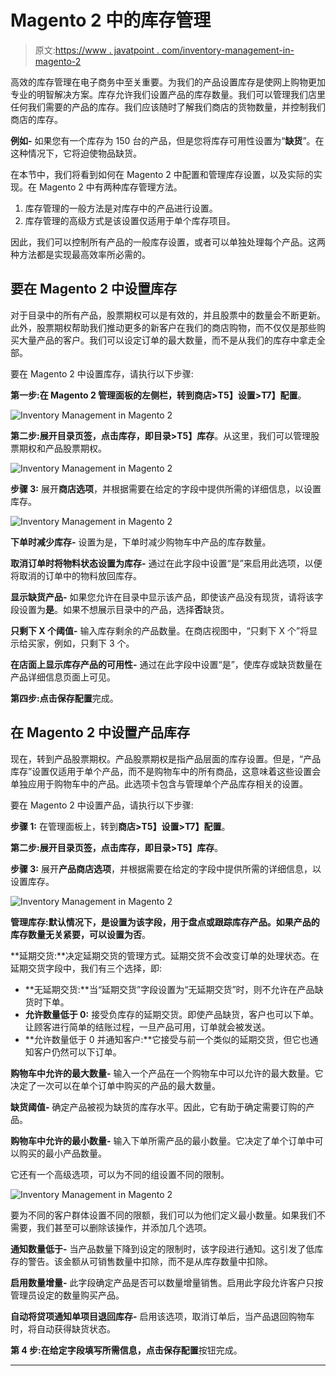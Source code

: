 # Magento 2 中的库存管理

> 原文:[https://www . javatpoint . com/inventory-management-in-magento-2](https://www.javatpoint.com/inventory-management-in-magento-2)

高效的库存管理在电子商务中至关重要。为我们的产品设置库存是使网上购物更加专业的明智解决方案。库存允许我们设置产品的库存数量。我们可以管理我们店里任何我们需要的产品的库存。我们应该随时了解我们商店的货物数量，并控制我们商店的库存。

**例如-** 如果您有一个库存为 150 台的产品，但是您将库存可用性设置为“**缺货**”。在这种情况下，它将迫使物品缺货。

在本节中，我们将看到如何在 Magento 2 中配置和管理库存设置，以及实际的实现。在 Magento 2 中有两种库存管理方法。

1.  库存管理的一般方法是对库存中的产品进行设置。
2.  库存管理的高级方式是该设置仅适用于单个库存项目。

因此，我们可以控制所有产品的一般库存设置，或者可以单独处理每个产品。这两种方法都是实现最高效率所必需的。

## 要在 Magento 2 中设置库存

对于目录中的所有产品，股票期权可以是有效的，并且股票中的数量会不断更新。此外，股票期权帮助我们推动更多的新客户在我们的商店购物，而不仅仅是那些购买大量产品的客户。我们可以设定订单的最大数量，而不是从我们的库存中拿走全部。

要在 Magento 2 中设置库存，请执行以下步骤:

**第一步:**在 Magento 2 管理面板的左侧栏，转到**商店>T5】设置>T7】配置**。

![Inventory Management in Magento 2](img/28eff8f96b7c753ed66c53da0dd87ef1.png)

**第二步:**展开目录页签，点击库存，即**目录>T5】库存**。从这里，我们可以管理股票期权和产品股票期权。

![Inventory Management in Magento 2](img/38b3c914938d53b198309ac9aad08add.png)

**步骤 3:** 展开**商店选项**，并根据需要在给定的字段中提供所需的详细信息，以设置库存。

![Inventory Management in Magento 2](img/ef66f3b98426a03498240aa6c6537e6d.png)

**下单时减少库存-** 设置为是，下单时减少购物车中产品的库存数量。

**取消订单时将物料状态设置为库存-** 通过在此字段中设置“是”来启用此选项，以便将取消的订单中的物料放回库存。

**显示缺货产品-** 如果您允许在目录中显示该产品，即使该产品没有现货，请将该字段设置为**是**。如果不想展示目录中的产品，选择**否**缺货。

**只剩下 X 个阈值-** 输入库存剩余的产品数量。在商店视图中，“只剩下 X 个”将显示给买家，例如，只剩下 3 个。

**在店面上显示库存产品的可用性-** 通过在此字段中设置“是”，使库存或缺货数量在产品详细信息页面上可见。

**第四步:**点击**保存配置**完成。

## 在 Magento 2 中设置产品库存

现在，转到产品股票期权。产品股票期权是指产品层面的库存设置。但是，“产品库存”设置仅适用于单个产品，而不是购物车中的所有商品，这意味着这些设置会单独应用于购物车中的产品。此选项卡包含与管理单个产品库存相关的设置。

要在 Magento 2 中设置产品，请执行以下步骤:

**步骤 1:** 在管理面板上，转到**商店>T5】设置>T7】配置**。

**第二步:**展开目录页签，点击库存，即**目录>T5】库存**。

**步骤 3:** 展开**产品商店选项**，并根据需要在给定的字段中提供所需的详细信息，以设置库存。

![Inventory Management in Magento 2](img/5bbabc29a322ea295ecad70b6c92e007.png)

**管理库存:**默认情况下，**是**设置为该字段，用于盘点或跟踪库存产品。如果产品的库存数量无关紧要，可以设置为**否**。

**延期交货:**决定延期交货的管理方式。延期交货不会改变订单的处理状态。在延期交货字段中，我们有三个选择，即:

*   **无延期交货:**当“延期交货”字段设置为“无延期交货”时，则不允许在产品缺货时下单。
*   **允许数量低于 0:** 接受负库存的延期交货。即使产品缺货，客户也可以下单。让顾客进行简单的结账过程，一旦产品可用，订单就会被发送。
*   **允许数量低于 0 并通知客户:**它接受与前一个类似的延期交货，但它也通知客户仍然可以下订单。

**购物车中允许的最大数量-** 输入一个产品在一个购物车中可以允许的最大数量。它决定了一次可以在单个订单中购买的产品的最大数量。

**缺货阈值-** 确定产品被视为缺货的库存水平。因此，它有助于确定需要订购的产品。

**购物车中允许的最小数量-** 输入下单所需产品的最小数量。它决定了单个订单中可以购买的最小产品数量。

它还有一个高级选项，可以为不同的组设置不同的限制。

![Inventory Management in Magento 2](img/7574911548417782887c6b6a096c9420.png)

要为不同的客户群体设置不同的限额，我们可以为他们定义最小数量。如果我们不需要，我们甚至可以删除该操作，并添加几个选项。

**通知数量低于-** 当产品数量下降到设定的限制时，该字段进行通知。这引发了低库存的警告。该金额从可销售数量中扣除，而不是从库存数量中扣除。

**启用数量增量-** 此字段确定产品是否可以数量增量销售。启用此字段允许客户只按管理员设定的数量购买产品。

**自动将贷项通知单项目退回库存-** 启用该选项，取消订单后，当产品退回购物车时，将自动获得缺货状态。

**第 4 步:**在给定字段填写所需信息，点击**保存配置**按钮完成。

* * *